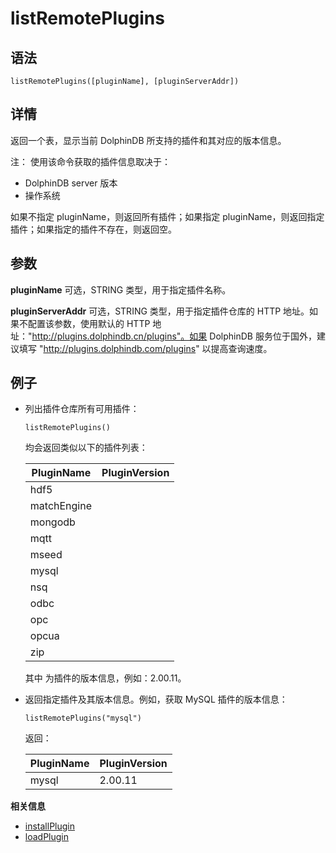# listRemotePlugins

## 语法

`listRemotePlugins([pluginName],
[pluginServerAddr])`

## 详情

返回一个表，显示当前 DolphinDB 所支持的插件和其对应的版本信息。

注： 使用该命令获取的插件信息取决于：

* DolphinDB server 版本
* 操作系统

如果不指定 pluginName，则返回所有插件；如果指定
pluginName，则返回指定插件；如果指定的插件不存在，则返回空。

## 参数

**pluginName** 可选，STRING 类型，用于指定插件名称。

**pluginServerAddr** 可选，STRING 类型，用于指定插件仓库的 HTTP 地址。如果不配置该参数，使用默认的 HTTP
地址："http://plugins.dolphindb.cn/plugins"。如果 DolphinDB 服务位于国外，建议填写
"http://plugins.dolphindb.com/plugins" 以提高查询速度。

## 例子

* 列出插件仓库所有可用插件：

  ```
  listRemotePlugins()
  ```

  均会返回类似以下的插件列表：

  | PluginName | PluginVersion |
  | --- | --- |
  | hdf5 | *<PluginVersion>* |
  | matchEngine | *<PluginVersion>* |
  | mongodb | *<PluginVersion>* |
  | mqtt | *<PluginVersion>* |
  | mseed | *<PluginVersion>* |
  | mysql | *<PluginVersion>* |
  | nsq | *<PluginVersion>* |
  | odbc | *<PluginVersion>* |
  | opc | *<PluginVersion>* |
  | opcua | *<PluginVersion>* |
  | zip | *<PluginVersion>* |

  其中 *<PluginVersion>* 为插件的版本信息，例如：2.00.11。
* 返回指定插件及其版本信息。例如，获取 MySQL 插件的版本信息：

  ```
  listRemotePlugins("mysql")
  ```

  返回：

  | PluginName | PluginVersion |
  | --- | --- |
  | mysql | 2.00.11 |

**相关信息**

* [installPlugin](../i/installPlugin.html "installPlugin")
* [loadPlugin](loadPlugin.html "loadPlugin")

